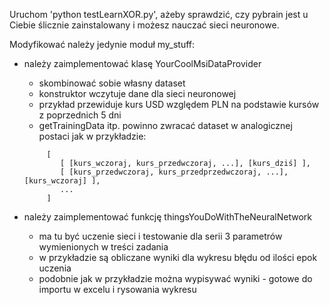 Uruchom 'python testLearnXOR.py', ażeby sprawdzić, czy pybrain jest u Ciebie ślicznie zainstalowany i możesz nauczać sieci neuronowe.

Modyfikować należy jedynie moduł my_stuff:
 - należy zaimplementować klasę YourCoolMsiDataProvider
    * skombinować sobie własny dataset
    * konstruktor wczytuje dane dla sieci neuronowej
    * przykład przewiduje kurs USD względem PLN na podstawie kursów z poprzednich 5 dni
    * getTrainingData itp. powinno zwracać dataset w analogicznej postaci jak w przykładzie:
    ```
         [
            [ [kurs_wczoraj, kurs_przedwczoraj, ...], [kurs_dziś] ],
            [ [kurs_przedwczoraj, kurs_przedprzedwczoraj, ...], [kurs_wczoraj] ],
            ...
         ]
     ```

 - należy zaimplementować funkcję thingsYouDoWithTheNeuralNetwork
    * ma tu być uczenie sieci i testowanie dla serii 3 parametrów wymienionych w treści zadania
    * w przykładzie są obliczane wyniki dla wykresu błędu od ilości epok uczenia
    * podobnie jak w przykładzie można wypisywać wyniki - gotowe do importu w excelu i rysowania wykresu

